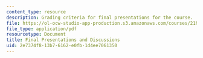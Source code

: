 ```yaml
---
content_type: resource
description: Grading criteria for final presentations for the course.
file: https://ol-ocw-studio-app-production.s3.amazonaws.com/courses/21h-223-war-american-society-fall-2002/2e7374f813b76162e0fb1d4ee7061350_war_presguid1202.pdf
file_type: application/pdf
resourcetype: Document
title: Final Presentations and Discussions
uid: 2e7374f8-13b7-6162-e0fb-1d4ee7061350
---
```

